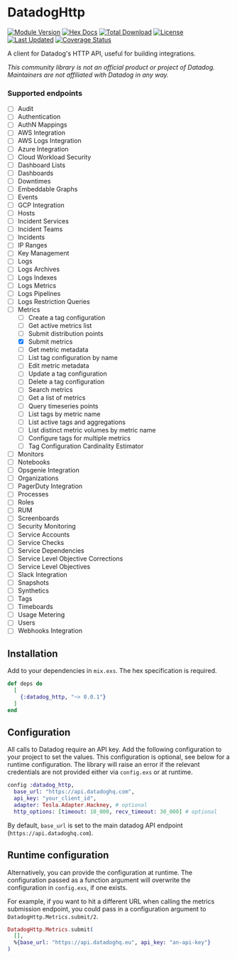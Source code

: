 # DatadogHttp

[![Module Version](https://img.shields.io/hexpm/v/datadog_http.svg)](https://hex.pm/packages/datadog_http)
[![Hex Docs](https://img.shields.io/badge/hex-docs-lightgreen.svg)](https://hexdocs.pm/datadog_http/)
[![Total Download](https://img.shields.io/hexpm/dt/datadog_http.svg)](https://hex.pm/packages/datadog_http)
[![License](https://img.shields.io/hexpm/l/datadog_http.svg)](https://github.com/GhostPort/datadog_http_elixir/blob/master/LICENSE)
[![Last Updated](https://img.shields.io/github/last-commit/GhostPort/datadog_http_elixir.svg)](https://github.com/GhostPort/datadog_http_elixir/commits/master)
[![Coverage Status](https://coveralls.io/repos/github/GhostPort/datadog_http_elixir/badge.svg?branch=master)](https://coveralls.io/github/GhostPort/datadog_http_elixir?branch=master)

A client for Datadog's HTTP API, useful for building integrations.

_This community library is not an official product or project of Datadog. Maintainers are not affiliated with Datadog in any way._

### Supported endpoints

- [ ] Audit
- [ ] Authentication
- [ ] AuthN Mappings
- [ ] AWS Integration
- [ ] AWS Logs Integration
- [ ] Azure Integration
- [ ] Cloud Workload Security
- [ ] Dashboard Lists
- [ ] Dashboards
- [ ] Downtimes
- [ ] Embeddable Graphs
- [ ] Events
- [ ] GCP Integration
- [ ] Hosts
- [ ] Incident Services
- [ ] Incident Teams
- [ ] Incidents
- [ ] IP Ranges
- [ ] Key Management
- [ ] Logs
- [ ] Logs Archives
- [ ] Logs Indexes
- [ ] Logs Metrics
- [ ] Logs Pipelines
- [ ] Logs Restriction Queries
- [ ] Metrics
  - [ ] Create a tag configuration
  - [ ] Get active metrics list
  - [ ] Submit distribution points
  - [x] Submit metrics
  - [ ] Get metric metadata
  - [ ] List tag configuration by name
  - [ ] Edit metric metadata
  - [ ] Update a tag configuration
  - [ ] Delete a tag configuration
  - [ ] Search metrics
  - [ ] Get a list of metrics
  - [ ] Query timeseries points
  - [ ] List tags by metric name
  - [ ] List active tags and aggregations
  - [ ] List distinct metric volumes by metric name
  - [ ] Configure tags for multiple metrics
  - [ ] Tag Configuration Cardinality Estimator
- [ ] Monitors
- [ ] Notebooks
- [ ] Opsgenie Integration
- [ ] Organizations
- [ ] PagerDuty Integration
- [ ] Processes
- [ ] Roles
- [ ] RUM
- [ ] Screenboards
- [ ] Security Monitoring
- [ ] Service Accounts
- [ ] Service Checks
- [ ] Service Dependencies
- [ ] Service Level Objective Corrections
- [ ] Service Level Objectives
- [ ] Slack Integration
- [ ] Snapshots
- [ ] Synthetics
- [ ] Tags
- [ ] Timeboards
- [ ] Usage Metering
- [ ] Users
- [ ] Webhooks Integration

## Installation

Add to your dependencies in `mix.exs`. The hex specification is required.

```elixir
def deps do
  [
    {:datadog_http, "~> 0.0.1"}
  ]
end
```

## Configuration

All calls to Datadog require an API key. Add the following configuration
to your project to set the values. This configuration is optional, see below for a
runtime configuration. The library will raise an error if the relevant credentials
are not provided either via `config.exs` or at runtime.

```elixir
config :datadog_http,
  base_url: "https://api.datadoghq.com",
  api_key: "your_client_id",
  adapter: Tesla.Adapter.Hackney, # optional
  http_options: [timeout: 10_000, recv_timeout: 30_000] # optional
```

By default, `base_url` is set to the main datadog API endpoint (`https://api.datadoghq.com`).

## Runtime configuration

Alternatively, you can provide the configuration at runtime. The configuration passed
as a function argument will overwrite the configuration in `config.exs`, if one exists.

For example, if you want to hit a different URL when calling the metrics submission endpoint, you could
pass in a configuration argument to `DatadogHttp.Metrics.submit/2`.

```elixir
DatadogHttp.Metrics.submit(
  [],
  %{base_url: "https://api.datadoghq.eu", api_key: "an-api-key"}
)
```
